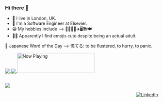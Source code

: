 ### Hi there 👋

- 📍️ I live in London, UK.  
- 🏢️ I'm a Software Engineer at Elsevier.  
- 😀️ My hobbies include --> 🏊‍♀️️🏃‍♀️️✈️🖥️📚️🍽️  
- 🤷‍♀️️ Apparently I find emojis cute despite being an actual adult.  

<!-- japanese_wotd starts -->
💬 Japanese Word of the Day --> 慌てる: to be flustered, to hurry, to panic.
<!-- japanese_wotd ends -->

<!-- github_stats starts -->
<a href="https://github.com/anuraghazra/github-readme-stats">
  <img align="center" src="https://github-readme-stats.vercel.app/api?username=bethanHutt&count_private=true?&theme=synthwave&hide=prs,contribs,issues&show_icons=true" />
</a>
<a href="https://github.com/anuraghazra/github-readme-stats">
  <img align="center" src="https://github-readme-stats.vercel.app/api/top-langs/?username=bethanHutt&count_private=true?&theme=synthwave" />
</a>
<!-- github_stats ends -->

<!-- spotify_wdgt_starts -->
<a href="https://now-playing-profile-nu.vercel.app/now-playing?open">
    <img src="https://now-playing-profile-nu.vercel.app/now-playing" width="256" height="64" alt="Now Playing">
</a>
<!-- spotify_wdgt_ends -->

<!-- codewars_badge_starts -->
<br><a href="https://www.codewars.com/users/bethan157">
	<img src="https://www.codewars.com/users/bethan157/badges/small"></a>
<!-- codewars_badge_ends -->

<!-- linkedin_badge_starts -->

<p align="right">
	<a href="https://www.linkedin.com/in/bethan-hutt-180b8722/"><img src="https://img.shields.io/badge/LinkedIn--_.svg?style=social&logo=linkedin" alt="LinkedIn"></a>
</p>
<!-- linkedin_badge_ends -->

<!-- 
Thanks to https://github.com/simonw for the inspiration and the shamelessly reused regex pattern
Thanks to https://github.com/JoshLmao/now-playing-profile and https://github.com/natemoo-re/natemoo-re for the Spotify Widget
--!>

